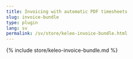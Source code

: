 ```yaml
---
title: Invoicing with automatic PDF timesheets
slug: invoice-bundle
type: plugin
lang: sv
permalink: /sv/store/keleo-invoice-bundle.html
---
```


{% include store/keleo-invoice-bundle.md %}
